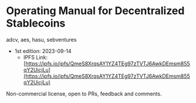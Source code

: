 # Operating Manual for Decentralized Stablecoins
adcv, aes, hasu, sebventures

* 1st edition: 2023-09-14
    * IPFS Link: [https://ipfs.io/ipfs/QmeS8XrqsAY1YZ4TEg97zTVTJ6AwkDEmsm855qY2UicjLu](https://ipfs.io/ipfs/QmeS8XrqsAY1YZ4TEg97zTVTJ6AwkDEmsm855qY2UicjLu)

Non-commercial license, open to PRs, feedback and comments.